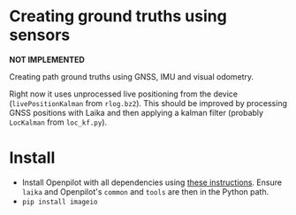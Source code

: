 # Creating ground truths using sensors

**NOT IMPLEMENTED** 

Creating path ground truths using GNSS, IMU and visual odometry.

Right now it uses unprocessed live positioning from the device (`livePositionKalman` from `rlog.bz2`). This should be improved by processing GNSS positions with Laika and then applying a kalman filter (probably `LocKalman` from `loc_kf.py`).

# Install

- Install Openpilot with all dependencies using [these instructions](https://github.com/commaai/openpilot/tree/master/tools). Ensure `laika` and Openpilot's `common` and `tools` are then in the Python path.
- `pip install imageio`